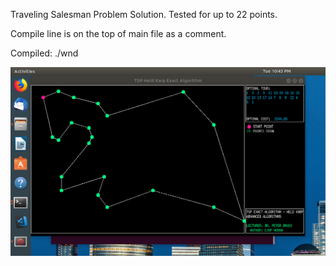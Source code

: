 Traveling Salesman Problem Solution. Tested for up to 22 points.

Compile line is on the top of main file as a comment.

Compiled: ./wnd

 ![Alt Text](https://github.com/ehoxha91/TSPHeldKarp/blob/master/TSPHeldKarp.png)
